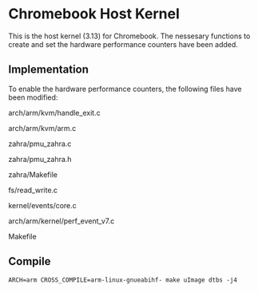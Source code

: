 # Chromebook Host Kernel
This is the host kernel (3.13) for Chromebook. The nessesary functions to create and set the hardware performance
counters have been added.

## Implementation
To enable the hardware performance counters, the following files have been modified:

arch/arm/kvm/handle_exit.c

arch/arm/kvm/arm.c

zahra/pmu_zahra.c

zahra/pmu_zahra.h

zahra/Makefile

fs/read_write.c

kernel/events/core.c

arch/arm/kernel/perf_event_v7.c

Makefile


## Compile
```shell
ARCH=arm CROSS_COMPILE=arm-linux-gnueabihf- make uImage dtbs -j4
```
